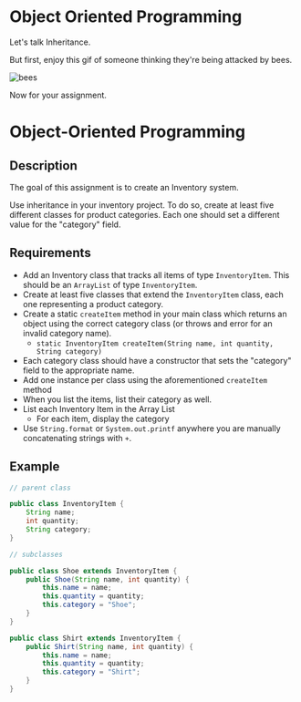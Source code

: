 # Object Oriented Programming
Let's talk Inheritance.  

But first, enjoy this gif of someone thinking they're being attacked by bees.
  
![bees]

Now for your assignment.

# Object-Oriented Programming

## Description

The goal of this assignment is to create an Inventory system.

Use inheritance in your inventory project. To do so, create at least five different classes for product categories. Each one should set a different value for the "category" field.

## Requirements

* Add an Inventory class that tracks all items of type `InventoryItem`. This should be an `ArrayList` of type `InventoryItem`.
* Create at least five classes that extend the `InventoryItem` class, each one representing a product category. 
* Create a static `createItem` method in your main class which returns an object using the correct category class (or throws and error for an invalid category name).
  * `static InventoryItem createItem(String name, int quantity, String category)`
* Each category class should have a constructor that sets the "category" field to the appropriate name.
* Add one instance per class using the aforementioned `createItem` method
* When you list the items, list their category as well.
* List each Inventory Item in the Array List
  * For each item, display the category
* Use `String.format` or `System.out.printf` anywhere you are manually concatenating strings with `+`.



## Example

```java
// parent class

public class InventoryItem {
    String name;
    int quantity;
    String category;
}

// subclasses

public class Shoe extends InventoryItem {
    public Shoe(String name, int quantity) {
        this.name = name;
        this.quantity = quantity;
        this.category = "Shoe";
    }
}

public class Shirt extends InventoryItem {
    public Shirt(String name, int quantity) {
        this.name = name;
        this.quantity = quantity;
        this.category = "Shirt";
    }
}
```


[bees]: http://i.imgur.com/yoja1wd.gif
